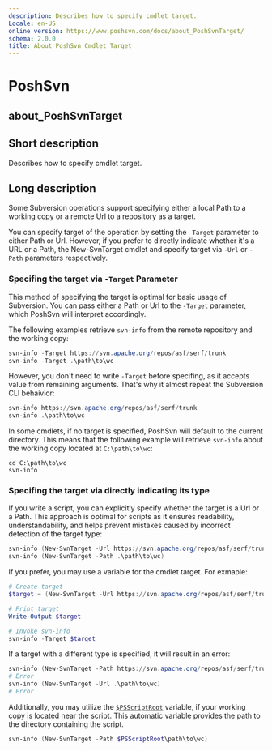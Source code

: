 ```yaml
---
description: Describes how to specify cmdlet target.
Locale: en-US
online version: https://www.poshsvn.com/docs/about_PoshSvnTarget/
schema: 2.0.0
title: About PoshSvn Cmdlet Target
---
```


# PoshSvn
## about_PoshSvnTarget

## Short description
Describes how to specify cmdlet target.

## Long description

Some Subversion operations support specifying either a local Path to a working copy or a remote Url to a repository as a target.

You can specify target of the operation by setting the
`-Target` parameter to either Path or Url. However,
if you prefer to directly indicate whether it's a URL
or a Path, the New-SvnTarget cmdlet and specify target
via `-Url` or `-Path` parameters respectively.

### Specifing the target via `-Target` Parameter

This method of specifying the target is optimal for basic
usage of Subversion. You can pass either a Path or Url to
the `-Target` parameter, which PoshSvn will interpret accordingly.

The following examples retrieve `svn-info` from the remote repository and the working copy:

```powershell
svn-info -Target https://svn.apache.org/repos/asf/serf/trunk
svn-info -Target .\path\to\wc
```

However, you don't need to write `-Target` before specifing,
as it accepts value from remaining arguments. That's why it
almost repeat the Subversion CLI behaivior:

```powershell
svn-info https://svn.apache.org/repos/asf/serf/trunk
svn-info .\path\to\wc
```

In some cmdlets, if no target is specified, PoshSvn will
default to the current directory. This means that the
following example will retrieve `svn-info` about the
working copy located at `C:\path\to\wc`:

```
cd C:\path\to\wc
svn-info
```

### Specifing the target via directly indicating its type

If you write a script, you can explicitly specify whether
the target is a Url or a Path. This approach is optimal
for scripts as it ensures readability, understandability,
and helps prevent mistakes caused by incorrect detection of the target type:

```powershell
svn-info (New-SvnTarget -Url https://svn.apache.org/repos/asf/serf/trunk)
svn-info (New-SvnTarget -Path .\path\to\wc)
```

If you prefer, you may use a variable for the cmdlet target. For exmaple:

```powershell
# Create target
$target = (New-SvnTarget -Url https://svn.apache.org/repos/asf/serf/trunk)

# Print target
Write-Output $target

# Invoke svn-info
svn-info -Target $target
```

If a target with a different type is specified, it will result in an error:

```powershell
svn-info (New-SvnTarget -Path https://svn.apache.org/repos/asf/serf/trunk)
# Error
svn-info (New-SvnTarget -Url .\path\to\wc)
# Error
```

Additionally, you may utilize the
[`$PSScriptRoot`](https://learn.microsoft.com/en-us/powershell/module/microsoft.powershell.core/about/about_automatic_variables?view=powershell-7.4#psscriptroot)
variable, if your working copy is located near the script.
This automatic variable provides the path to the directory
containing the script.

```powershell
svn-info (New-SvnTarget -Path $PSScriptRoot\path\to\wc)
```
